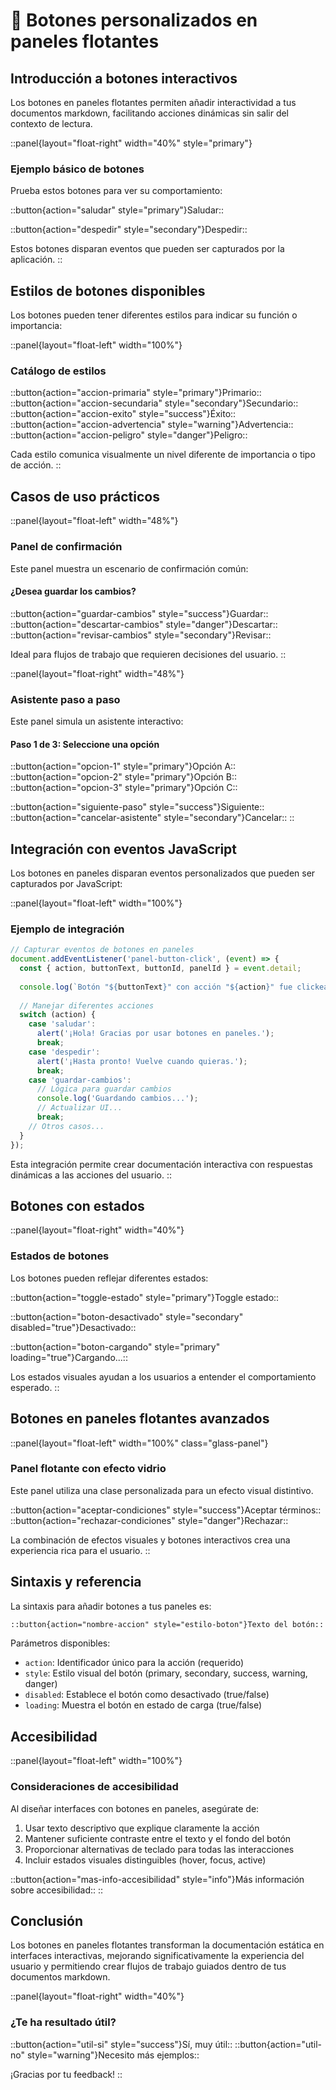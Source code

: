 # 🔘 Botones personalizados en paneles flotantes

## Introducción a botones interactivos

Los botones en paneles flotantes permiten añadir interactividad a tus documentos markdown, facilitando acciones dinámicas sin salir del contexto de lectura.

::panel{layout="float-right" width="40%" style="primary"}
### Ejemplo básico de botones

Prueba estos botones para ver su comportamiento:

::button{action="saludar" style="primary"}Saludar::

::button{action="despedir" style="secondary"}Despedir::

Estos botones disparan eventos que pueden ser capturados por la aplicación.
::

## Estilos de botones disponibles

Los botones pueden tener diferentes estilos para indicar su función o importancia:

::panel{layout="float-left" width="100%"}
### Catálogo de estilos

::button{action="accion-primaria" style="primary"}Primario::
::button{action="accion-secundaria" style="secondary"}Secundario::
::button{action="accion-exito" style="success"}Éxito::
::button{action="accion-advertencia" style="warning"}Advertencia::
::button{action="accion-peligro" style="danger"}Peligro::

Cada estilo comunica visualmente un nivel diferente de importancia o tipo de acción.
::

<div style="clear:both"></div>

## Casos de uso prácticos

::panel{layout="float-left" width="48%"}
### Panel de confirmación

Este panel muestra un escenario de confirmación común:

#### ¿Desea guardar los cambios?

::button{action="guardar-cambios" style="success"}Guardar::
::button{action="descartar-cambios" style="danger"}Descartar::
::button{action="revisar-cambios" style="secondary"}Revisar::

Ideal para flujos de trabajo que requieren decisiones del usuario.
::

::panel{layout="float-right" width="48%"}
### Asistente paso a paso

Este panel simula un asistente interactivo:

#### Paso 1 de 3: Seleccione una opción

::button{action="opcion-1" style="primary"}Opción A::
::button{action="opcion-2" style="primary"}Opción B::
::button{action="opcion-3" style="primary"}Opción C::

::button{action="siguiente-paso" style="success"}Siguiente::
::button{action="cancelar-asistente" style="secondary"}Cancelar::
::

<div style="clear:both"></div>

## Integración con eventos JavaScript

Los botones en paneles disparan eventos personalizados que pueden ser capturados por JavaScript:

::panel{layout="float-left" width="100%"}
### Ejemplo de integración

```javascript
// Capturar eventos de botones en paneles
document.addEventListener('panel-button-click', (event) => {
  const { action, buttonText, buttonId, panelId } = event.detail;
  
  console.log(`Botón "${buttonText}" con acción "${action}" fue clickeado`);
  
  // Manejar diferentes acciones
  switch (action) {
    case 'saludar':
      alert('¡Hola! Gracias por usar botones en paneles.');
      break;
    case 'despedir':
      alert('¡Hasta pronto! Vuelve cuando quieras.');
      break;
    case 'guardar-cambios':
      // Lógica para guardar cambios
      console.log('Guardando cambios...');
      // Actualizar UI...
      break;
    // Otros casos...
  }
});
```

Esta integración permite crear documentación interactiva con respuestas dinámicas a las acciones del usuario.
::

<div style="clear:both"></div>

## Botones con estados

::panel{layout="float-right" width="40%"}
### Estados de botones

Los botones pueden reflejar diferentes estados:

::button{action="toggle-estado" style="primary"}Toggle estado::

::button{action="boton-desactivado" style="secondary" disabled="true"}Desactivado::

::button{action="boton-cargando" style="primary" loading="true"}Cargando...::

Los estados visuales ayudan a los usuarios a entender el comportamiento esperado.
::

## Botones en paneles flotantes avanzados

::panel{layout="float-left" width="100%" class="glass-panel"}
### Panel flotante con efecto vidrio

Este panel utiliza una clase personalizada para un efecto visual distintivo.

::button{action="aceptar-condiciones" style="success"}Aceptar términos::
::button{action="rechazar-condiciones" style="danger"}Rechazar::

La combinación de efectos visuales y botones interactivos crea una experiencia rica para el usuario.
::

<div style="clear:both"></div>

## Sintaxis y referencia

La sintaxis para añadir botones a tus paneles es:

```markdown
::button{action="nombre-accion" style="estilo-boton"}Texto del botón::
```

Parámetros disponibles:
- `action`: Identificador único para la acción (requerido)
- `style`: Estilo visual del botón (primary, secondary, success, warning, danger)
- `disabled`: Establece el botón como desactivado (true/false)
- `loading`: Muestra el botón en estado de carga (true/false)

## Accesibilidad

::panel{layout="float-left" width="100%"}
### Consideraciones de accesibilidad

Al diseñar interfaces con botones en paneles, asegúrate de:

1. Usar texto descriptivo que explique claramente la acción
2. Mantener suficiente contraste entre el texto y el fondo del botón
3. Proporcionar alternativas de teclado para todas las interacciones
4. Incluir estados visuales distinguibles (hover, focus, active)

::button{action="mas-info-accesibilidad" style="info"}Más información sobre accesibilidad::
::

<div style="clear:both"></div>

## Conclusión

Los botones en paneles flotantes transforman la documentación estática en interfaces interactivas, mejorando significativamente la experiencia del usuario y permitiendo crear flujos de trabajo guiados dentro de tus documentos markdown.

::panel{layout="float-right" width="40%"}
### ¿Te ha resultado útil?

::button{action="util-si" style="success"}Sí, muy útil::
::button{action="util-no" style="warning"}Necesito más ejemplos::

¡Gracias por tu feedback!
:: 